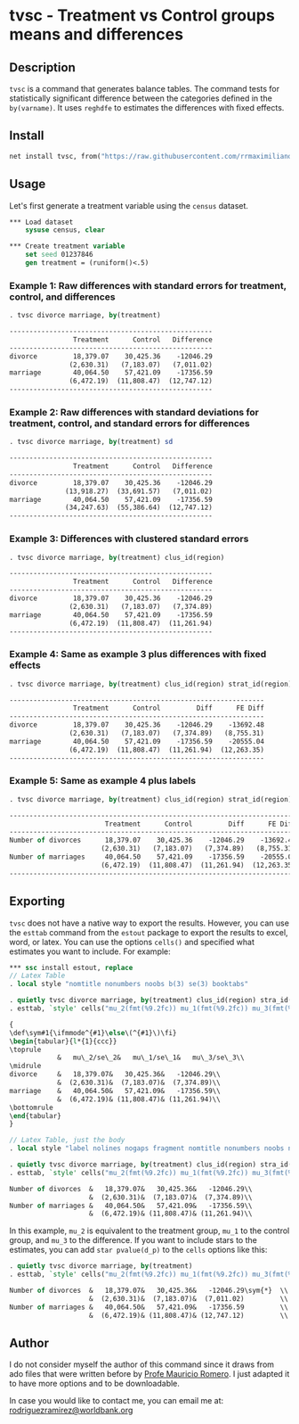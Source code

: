 **tvsc - Treatment vs Control groups means and differences**
=====

## Description

`tvsc` is a command that generates balance tables. The command tests for statistically significant difference between the categories defined in the `by(varname)`. It uses `reghdfe` to estimates the differences with fixed effects.

## Install

```stata
net install tvsc, from("https://raw.githubusercontent.com/rrmaximiliano/tvsc/main") replace
```

## Usage

Let's first generate a treatment variable using the `census` dataset.

```stata
*** Load dataset
    sysuse census, clear 

*** Create treatment variable
    set seed 01237846
    gen treatment = (runiform()<.5)
```

### Example 1: Raw differences with standard errors for treatment, control, and differences


```stata
. tvsc divorce marriage, by(treatment)

---------------------------------------------------
                Treatment      Control   Difference
---------------------------------------------------
divorce         18,379.07    30,425.36    -12046.29
               (2,630.31)   (7,183.07)   (7,011.02)
marriage        40,064.50    57,421.09    -17356.59
               (6,472.19)  (11,808.47)  (12,747.12)
---------------------------------------------------
```

### Example 2: Raw differences with standard deviations for treatment, control, and standard errors for differences

```stata
. tvsc divorce marriage, by(treatment) sd

---------------------------------------------------
                Treatment      Control   Difference
---------------------------------------------------
divorce         18,379.07    30,425.36    -12046.29
              (13,918.27)  (33,691.57)   (7,011.02)
marriage        40,064.50    57,421.09    -17356.59
              (34,247.63)  (55,386.64)  (12,747.12)
---------------------------------------------------
```

### Example 3: Differences with clustered standard errors

```stata
. tvsc divorce marriage, by(treatment) clus_id(region)

---------------------------------------------------
                Treatment      Control   Difference
---------------------------------------------------
divorce         18,379.07    30,425.36    -12046.29
               (2,630.31)   (7,183.07)   (7,374.89)
marriage        40,064.50    57,421.09    -17356.59
               (6,472.19)  (11,808.47)  (11,261.94)
---------------------------------------------------
```

### Example 4: Same as example 3 plus differences with fixed effects

```stata
. tvsc divorce marriage, by(treatment) clus_id(region) strat_id(region)

----------------------------------------------------------------
                Treatment      Control         Diff      FE Diff
----------------------------------------------------------------
divorce         18,379.07    30,425.36    -12046.29    -13692.48
               (2,630.31)   (7,183.07)   (7,374.89)   (8,755.31)
marriage        40,064.50    57,421.09    -17356.59    -20555.04
               (6,472.19)  (11,808.47)  (11,261.94)  (12,263.35)
----------------------------------------------------------------
```

### Example 5: Same as example 4 plus labels

```stata
. tvsc divorce marriage, by(treatment) clus_id(region) strat_id(region) labels

------------------------------------------------------------------------
                        Treatment      Control         Diff      FE Diff
------------------------------------------------------------------------
Number of divorces      18,379.07    30,425.36    -12046.29    -13692.48
                       (2,630.31)   (7,183.07)   (7,374.89)   (8,755.31)
Number of marriages     40,064.50    57,421.09    -17356.59    -20555.04
                       (6,472.19)  (11,808.47)  (11,261.94)  (12,263.35)
------------------------------------------------------------------------
```

## Exporting

`tvsc` does not have a native way to export the results. However, you can use the `esttab` command from the `estout` package to export the results to excel, word, or latex. You can use the options `cells()` and specified what estimates you want to include. For example:

```stata
*** ssc install estout, replace
// Latex Table
. local style "nomtitle nonumbers noobs b(3) se(3) booktabs"

. quietly tvsc divorce marriage, by(treatment) clus_id(region) stra_id(region) labels
. esttab, `style' cells("mu_2(fmt(%9.2fc)) mu_1(fmt(%9.2fc)) mu_3(fmt(%9.2fc))" "se_2(par) se_1(par) se_3(par)") 

{
\def\sym#1{\ifmmode^{#1}\else\(^{#1}\)\fi}
\begin{tabular}{l*{1}{ccc}}
\toprule
            &   mu\_2/se\_2&   mu\_1/se\_1&   mu\_3/se\_3\\
\midrule
divorce     &   18,379.07&   30,425.36&   -12046.29\\
            &  (2,630.31)&  (7,183.07)&  (7,374.89)\\
marriage    &   40,064.50&   57,421.09&   -17356.59\\
            &  (6,472.19)& (11,808.47)& (11,261.94)\\
\bottomrule
\end{tabular}
}

// Latex Table, just the body
. local style "label nolines nogaps fragment nomtitle nonumbers noobs nodep collabels(none) booktabs b(3) se(3)"

. quietly tvsc divorce marriage, by(treatment) clus_id(region) stra_id(region) labels
. esttab, `style' cells("mu_2(fmt(%9.2fc)) mu_1(fmt(%9.2fc)) mu_3(fmt(%9.2fc))" "se_2(par) se_1(par) se_3(par)") 

Number of divorces  &   18,379.07&   30,425.36&   -12046.29\\
                    &  (2,630.31)&  (7,183.07)&  (7,374.89)\\
Number of marriages &   40,064.50&   57,421.09&   -17356.59\\
                    &  (6,472.19)& (11,808.47)& (11,261.94)\\
```

In this example, `mu_2` is equivalent to the treatment group, `mu_1` to the control group, and `mu_3` to the difference. If you want to include stars to the estimates, you can add `star pvalue(d_p)` to the `cells` options like this:

```stata
. quietly tvsc divorce marriage, by(treatment)
. esttab, `style' cells("mu_2(fmt(%9.2fc)) mu_1(fmt(%9.2fc)) mu_3(fmt(%9.2fc) star pvalue(d_p))" "se_2(par) se_1(par) se_3(par)") 

Number of divorces  &   18,379.07&   30,425.36&   -12046.29\sym{*}  \\
                    &  (2,630.31)&  (7,183.07)&  (7,011.02)         \\
Number of marriages &   40,064.50&   57,421.09&   -17356.59         \\
                    &  (6,472.19)& (11,808.47)& (12,747.12)         \\
```

## Author

I do not consider myself the author of this command since it draws from ado files that were written before by [Profe Mauricio Romero](https://mauricio-romero.com/). I just adapted it to have more options and to be downloadable.

In case you would like to contact me, you can email me at: [rodriguezramirez@worldbank.org](mailto:rodriguezramirez@worldbank.org)